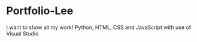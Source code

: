 # Portfolio-Lee
I want to show all my work! Python, HTML, CSS and JavaScript with use of Visual Studio
